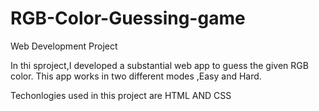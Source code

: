 # RGB-Color-Guessing-game
Web Development Project

In thi sproject,I developed a substantial web app to guess the given RGB color.
This app works in two different modes ,Easy and Hard.

Techonlogies used in this project are HTML AND CSS
